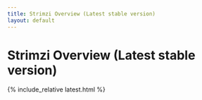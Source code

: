 ```yaml
---
title: Strimzi Overview (Latest stable version)
layout: default
---
```


<h1>Strimzi Overview (Latest stable version)</h1>

{% include_relative latest.html %}
